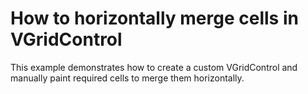 # How to horizontally merge cells in VGridControl


<p></p><p>This example demonstrates how to create a custom VGridControl and manually paint required cells to merge them horizontally.</p>

<br/>


